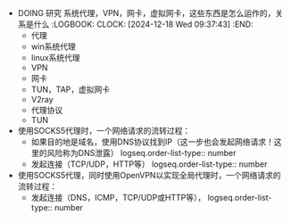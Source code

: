 - DOING 研究 系统代理，VPN，网卡，虚拟网卡，这些东西是怎么运作的，关系是什么
  :LOGBOOK:
  CLOCK: [2024-12-18 Wed 09:37:43]
  :END:
	- 代理
	- win系统代理
	- linux系统代理
	- VPN
	- 网卡
	- TUN，TAP，虚拟网卡
	- V2ray
	- 代理协议
	- TUN
- 使用SOCKS5代理时，一个网络请求的流转过程：
	- 如果目的地是域名，使用DNS协议找到IP（这一步也会发起网络请求！这里的风险称为DNS泄露）
	  logseq.order-list-type:: number
	- 发起连接（TCP/UDP，HTTP等）
	  logseq.order-list-type:: number
- 使用SOCKS5代理，同时使用OpenVPN以实现全局代理时，一个网络请求的流转过程：
	- 发起连接（DNS，ICMP，TCP/UDP或HTTP等），
	  logseq.order-list-type:: number